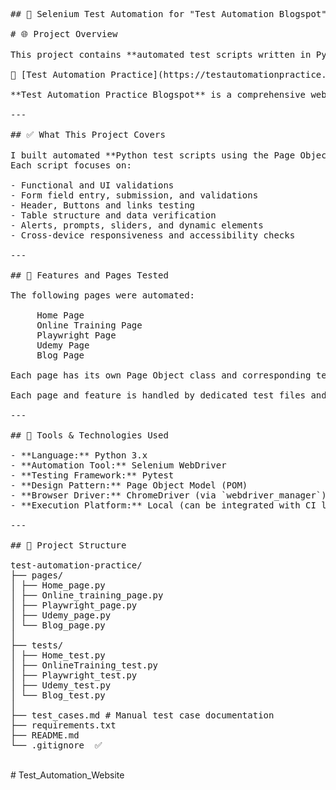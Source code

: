<pre>

## 🔧 Selenium Test Automation for "Test Automation Blogspot" Website ##

# 🌐 Project Overview

This project contains **automated test scripts written in Python using Selenium WebDriver** for the demo website:

🔗 [Test Automation Practice](https://testautomationpractice.blogspot.com/)

**Test Automation Practice Blogspot** is a comprehensive web-based playground for practicing UI test automation. It includes various real-world web components like forms, buttons, alerts, tables, sliders, and more — making it ideal for developing and testing Selenium skills.

---

## ✅ What This Project Covers

I built automated **Python test scripts using the Page Object Model (POM)** design pattern.  
Each script focuses on:

- Functional and UI validations  
- Form field entry, submission, and validations  
- Header, Buttons and links testing  
- Table structure and data verification  
- Alerts, prompts, sliders, and dynamic elements  
- Cross-device responsiveness and accessibility checks  

---

## 📄 Features and Pages Tested

The following pages were automated:

     Home Page
     Online Training Page
     Playwright Page
     Udemy Page
     Blog Page

Each page has its own Page Object class and corresponding test script.

Each page and feature is handled by dedicated test files and Page Object classes for maximum modularity and maintainability.

---

## 🧰 Tools & Technologies Used

- **Language:** Python 3.x  
- **Automation Tool:** Selenium WebDriver  
- **Testing Framework:** Pytest  
- **Design Pattern:** Page Object Model (POM)  
- **Browser Driver:** ChromeDriver (via `webdriver_manager`)  
- **Execution Platform:** Local (can be integrated with CI like GitHub Actions)

---

## 📁 Project Structure

test-automation-practice/
├── pages/
│ ├── Home_page.py
│ ├── Online_training_page.py
│ ├── Playwright_page.py
│ ├── Udemy_page.py
│ └── Blog_page.py 
│
├── tests/
│ ├── Home_test.py
│ ├── OnlineTraining_test.py
│ ├── Playwright_test.py
│ ├── Udemy_test.py
│ └── Blog_test.py 
│
├── test_cases.md # Manual test case documentation
├── requirements.txt
├── README.md
└── .gitignore  ✅

</pre>#   T e s t _ A u t o m a t i o n _ W e b s i t e 
 
 
